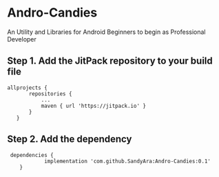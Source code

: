 # Andro-Candies
An Utility and Libraries for Android Beginners to begin as Professional Developer


## Step 1. Add the JitPack repository to your build file

 ```
 allprojects {
		repositories {
			...
			maven { url 'https://jitpack.io' }
		}
	}
 ```

 ## Step 2. Add the dependency
 
```
 dependencies {
			implementation 'com.github.SandyAra:Andro-Candies:0.1'
	}
```
	
